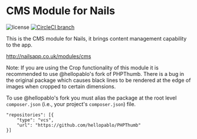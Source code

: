 # CMS Module for Nails

![license](https://img.shields.io/badge/license-MIT-green.svg)
[![CircleCI branch](https://img.shields.io/circleci/project/github/nails/module-cdn.svg)](https://circleci.com/gh/nails/module-cdn)

This is the CMS module for Nails, it brings content management capability to the app.

http://nailsapp.co.uk/modules/cms

Note: If you are using the Crop functionality of this module it is recommended to use @hellopablo's fork of PHPThumb. There is a bug in the original package which causes black lines to be rendered at the edge of images when cropped to certain dimensions.

To use @hellopablo's fork you must alias the package at the root level `composer.json` (i.e., your project's `composer.json`) file.

    "repositories": [{
        "type": "vcs",
        "url": "https://github.com/hellopablo/PHPThumb"
    }]
